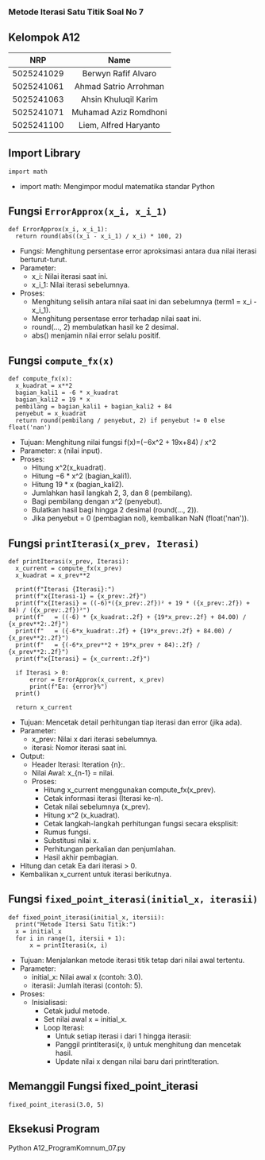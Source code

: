 ### Metode Iterasi Satu Titik Soal No 7

## Kelompok A12 

|    NRP     |          Name         |
| :--------: | :-------------------: |
| 5025241029 | Berwyn Rafif Alvaro   |
| 5025241061 | Ahmad Satrio Arrohman |
| 5025241063 | Ahsin Khuluqil Karim  |
| 5025241071 | Muhamad Aziz Romdhoni |
| 5025241100 | Liem, Alfred Haryanto |

## Import Library
  `import math` 
  - import math: Mengimpor modul matematika standar Python

## Fungsi `ErrorApprox(x_i, x_i_1)`
  ```
  def ErrorApprox(x_i, x_i_1):
    return round(abs((x_i - x_i_1) / x_i) * 100, 2)
  ```
  - Fungsi: Menghitung persentase error aproksimasi antara dua nilai iterasi berturut-turut.
  - Parameter:
    - x_i: Nilai iterasi saat ini.
    - x_i_1: Nilai iterasi sebelumnya.
  - Proses:
    - Menghitung selisih antara nilai saat ini dan sebelumnya (term1 = x_i - x_i_1).
    - Menghitung persentase error terhadap nilai saat ini.
    - round(..., 2) membulatkan hasil ke 2 desimal.
    - abs() menjamin nilai error selalu positif.

## Fungsi `compute_fx(x)`
  ```
  def compute_fx(x):
    x_kuadrat = x**2                  
    bagian_kali1 = -6 * x_kuadrat     
    bagian_kali2 = 19 * x
    pembilang = bagian_kali1 + bagian_kali2 + 84
    penyebut = x_kuadrat
    return round(pembilang / penyebut, 2) if penyebut != 0 else float('nan')
  ```
  - Tujuan: Menghitung nilai fungsi f(x)=(−6x^2 + 19x+84) / x^2
  - Parameter: x (nilai input).
  - Proses:
    - Hitung x^2(x_kuadrat).
    - Hitung −6 * x^2 (bagian_kali1).
    - Hitung 19 * x (bagian_kali2).
    - Jumlahkan hasil langkah 2, 3, dan 8 (pembilang).
    - Bagi pembilang dengan x^2 (penyebut).
    - Bulatkan hasil bagi hingga 2 desimal (round(..., 2)).
    - Jika penyebut = 0 (pembagian nol), kembalikan NaN (float('nan')).

## Fungsi `printIterasi(x_prev, Iterasi)`
  ```
  def printIterasi(x_prev, Iterasi):
    x_current = compute_fx(x_prev)    
    x_kuadrat = x_prev**2
    
    print(f"Iterasi {Iterasi}:")
    print(f"x{Iterasi-1} = {x_prev:.2f}")
    print(f"x{Iterasi} = ((-6)*({x_prev:.2f})² + 19 * ({x_prev:.2f}) + 84) / ({x_prev:.2f})²")
    print(f"   = ((-6) * {x_kuadrat:.2f} + {19*x_prev:.2f} + 84.00) / {x_prev**2:.2f}")
    print(f"   = ({-6*x_kuadrat:.2f} + {19*x_prev:.2f} + 84.00) / {x_prev**2:.2f}")
    print(f"   = {(-6*x_prev**2 + 19*x_prev + 84):.2f} / {x_prev**2:.2f}")
    print(f"x{Iterasi} = {x_current:.2f}")
    
    if Iterasi > 0:
        error = ErrorApprox(x_current, x_prev)
        print(f"Ea: {error}%")
    print()
    
    return x_current
  ```  
  - Tujuan: Mencetak detail perhitungan tiap iterasi dan error (jika ada).
  - Parameter:
    - x_prev: Nilai x dari iterasi sebelumnya.
    - iterasi: Nomor iterasi saat ini.
  - Output:
    - Header Iterasi: Iteration {n}:.
    - Nilai Awal: x_{n-1} = nilai.
    - Proses:
      - Hitung x_current menggunakan compute_fx(x_prev).
      - Cetak informasi iterasi (Iterasi ke-n).
      - Cetak nilai sebelumnya (x_prev).
      - Hitung x^2 (x_kuadrat).
      - Cetak langkah-langkah perhitungan fungsi secara eksplisit:
      - Rumus fungsi.
      - Substitusi nilai x.
      - Perhitungan perkalian dan penjumlahan.
      - Hasil akhir pembagian.
  - Hitung dan cetak Ea dari iterasi > 0.
  - Kembalikan x_current untuk iterasi berikutnya.

## Fungsi `fixed_point_iterasi(initial_x, iterasii)`
  ```
  def fixed_point_iterasi(initial_x, itersii):
    print("Metode Itersi Satu Titik:")
    x = initial_x
    for i in range(1, itersii + 1):
        x = printIterasi(x, i)
  ```
  - Tujuan: Menjalankan metode iterasi titik tetap dari nilai awal tertentu.
  - Parameter:
    - initial_x: Nilai awal x (contoh: 3.0).
    - iterasii: Jumlah iterasi (contoh: 5).
  - Proses:
    - Inisialisasi:
      - Cetak judul metode.
      - Set nilai awal x = initial_x.
      - Loop Iterasi:
        - Untuk setiap iterasi i dari 1 hingga iterasii:
        - Panggil printIterasi(x, i) untuk menghitung dan mencetak hasil.
        - Update nilai x dengan nilai baru dari printIteration.
      
## Memanggil Fungsi fixed_point_iterasi
  ```
  fixed_point_iterasi(3.0, 5)
  ```

## Eksekusi Program
Python A12_ProgramKomnum_07.py 
